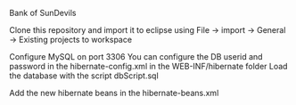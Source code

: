 Bank of SunDevils

Clone this repository and import it to eclipse using File -> import -> General -> Existing projects to workspace

Configure MySQL on port 3306
You can configure the DB userid and password in the hibernate-config.xml in the WEB-INF/hibernate folder
Load the database with the script dbScript.sql

Add the new hibernate beans in the hibernate-beans.xml


